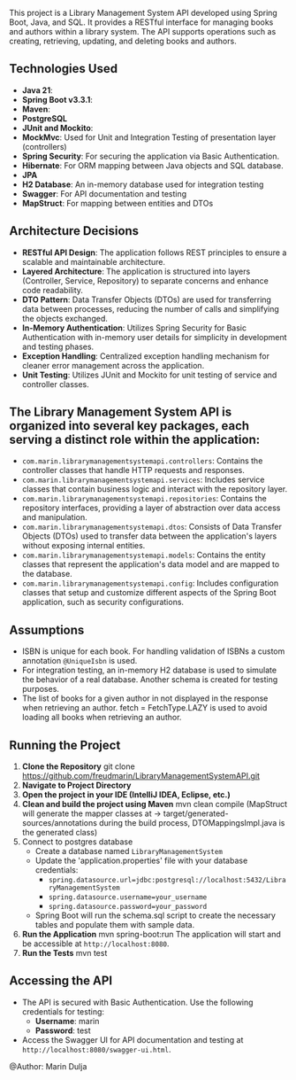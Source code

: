 This project is a Library Management System API developed using Spring Boot, Java, and SQL. It provides a RESTful interface for managing books and authors within a library system. 
The API supports operations such as creating, retrieving, updating, and deleting books and authors.


## Technologies Used
- **Java 21**:
- **Spring Boot v3.3.1**:
- **Maven**:
- **PostgreSQL**
- **JUnit and Mockito**:
- **MockMvc**: Used for Unit and Integration Testing of presentation layer (controllers)
- **Spring Security**: For securing the application via Basic Authentication.
- **Hibernate**: For ORM mapping between Java objects and SQL database.
- **JPA**
- **H2 Database**: An in-memory database used for integration testing 
- **Swagger**: For API documentation and testing
- **MapStruct**: For mapping between entities and DTOs
## Architecture Decisions
- **RESTful API Design**: The application follows REST principles to ensure a scalable and maintainable architecture.
- **Layered Architecture**: The application is structured into layers (Controller, Service, Repository) to separate concerns and enhance code readability.
- **DTO Pattern**: Data Transfer Objects (DTOs) are used for transferring data between processes, reducing the number of calls and simplifying the objects exchanged.
- **In-Memory Authentication**: Utilizes Spring Security for Basic Authentication with in-memory user details for simplicity in development and testing phases.
- **Exception Handling**: Centralized exception handling mechanism for cleaner error management across the application.
- **Unit Testing**: Utilizes JUnit and Mockito for unit testing of service and controller classes.


## The Library Management System API is organized into several key packages, each serving a distinct role within the application:

- `com.marin.librarymanagementsystemapi.controllers`: Contains the controller classes that handle HTTP requests and responses.
- `com.marin.librarymanagementsystemapi.services`: Includes service classes that contain business logic and interact with the repository layer.
- `com.marin.librarymanagementsystemapi.repositories`: Contains the repository interfaces, providing a layer of abstraction over data access and manipulation.
- `com.marin.librarymanagementsystemapi.dtos`: Consists of Data Transfer Objects (DTOs) used to transfer data between the application's layers without exposing internal entities.
- `com.marin.librarymanagementsystemapi.models`: Contains the entity classes that represent the application's data model and are mapped to the database.
- `com.marin.librarymanagementsystemapi.config`: Includes configuration classes that setup and customize different aspects of the Spring Boot application, such as security configurations.

## Assumptions

- ISBN is unique for each book. For handling validation of ISBNs a custom annotation `@UniqueIsbn` is used.
- For integration testing, an in-memory H2 database is used to simulate the behavior of a real database. Another schema is created for testing purposes.
- The list of books for a given author in not displayed in the response when retrieving an author. fetch = FetchType.LAZY is used to avoid loading all books when retrieving an author.


## Running the Project
1. **Clone the Repository** git clone https://github.com/freudmarin/LibraryManagementSystemAPI.git
2. **Navigate to Project Directory** 
3. **Open the project in your IDE (IntelliJ IDEA, Eclipse, etc.)**
4. **Clean and build the project using Maven**
    mvn clean compile (MapStruct will generate the mapper classes  at -> target/generated-sources/annotations during the build process, DTOMappingsImpl.java is the generated class)
5. Connect to postgres database
    - Create a database named `LibraryManagementSystem`
    - Update the 'application.properties' file with your database credentials:
        - `spring.datasource.url=jdbc:postgresql://localhost:5432/LibraryManagementSystem`
        - `spring.datasource.username=your_username`
        - `spring.datasource.password=your_password`
    - Spring Boot will run the schema.sql script to create the necessary tables and populate them with sample data. 
6. **Run the Application** mvn spring-boot:run
   The application will start and be accessible at `http://localhost:8080`.
7. **Run the Tests** mvn test
## Accessing the API
- The API is secured with Basic Authentication. Use the following credentials for testing:
    - **Username**: marin
    - **Password**: test
- Access the Swagger UI for API documentation and testing at `http://localhost:8080/swagger-ui.html`.


@Author: Marin Dulja
